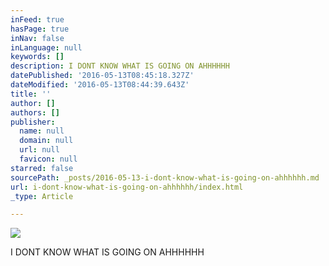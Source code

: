 ```yaml
---
inFeed: true
hasPage: true
inNav: false
inLanguage: null
keywords: []
description: I DONT KNOW WHAT IS GOING ON AHHHHHH
datePublished: '2016-05-13T08:45:18.327Z'
dateModified: '2016-05-13T08:44:39.643Z'
title: ''
author: []
authors: []
publisher:
  name: null
  domain: null
  url: null
  favicon: null
starred: false
sourcePath: _posts/2016-05-13-i-dont-know-what-is-going-on-ahhhhhh.md
url: i-dont-know-what-is-going-on-ahhhhhh/index.html
_type: Article

---
```

![](https://the-grid-user-content.s3-us-west-2.amazonaws.com/3bd2ac5b-1777-42ec-af48-37c2af805b88.jpg)

I DONT KNOW WHAT IS GOING ON AHHHHHH